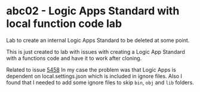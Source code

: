 # abc02 - Logic Apps Standard with local function code lab
Lab to create an internal Logic Apps Standard to be deleted at some point.

This is just created to lab with issues with creating a Logic App Standard with a functions code and have it to work after cloning.

Related to issue [5458](https://github.com/Azure/LogicAppsUX/issues/5458) 
In my case the problem was that Logic Apps is dependent on local.settings.json which is included in ignore files. Also I found that I needed to add some ignore files to skip `bin`, `obj` and `lib` folders.

